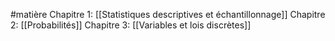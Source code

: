 #matière 
Chapitre 1: [[Statistiques descriptives et échantillonnage]]
Chapitre 2: [[Probabilités]]
Chapitre 3: [[Variables et lois discrètes]]
